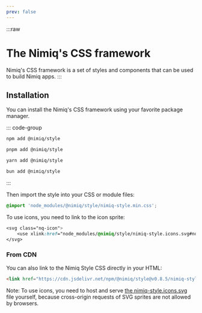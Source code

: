 ```yaml
---
prev: false
---
```


:::raw
# The Nimiq's CSS framework

Nimiq's CSS framework is a set of styles and components that can be used to build Nimiq apps.
:::

## Installation

You can install the Nimiq's CSS framework using your favorite package manager.

::: code-group

```sh [npm]
npm add @nimiq/style
```

```sh [pnpm]
pnpm add @nimiq/style
```

```sh [yarn]
yarn add @nimiq/style
```

```sh [bun]
bun add @nimiq/style
```

:::

Then import the style into your CSS or module files:

```css
@import 'node_modules/@nimiq/style/nimiq-style.min.css';
```

To use icons, you need to link to the icon sprite:

```css
<svg class="nq-icon">
    <use xlink:href="node_modules/@nimiq/style/nimiq-style.icons.svg#nq-hexagon"/>
</svg>
```

### From CDN

You can also link to the Nimiq Style CSS directly in your HTML:

```html
<link href="https://cdn.jsdelivr.net/npm/@nimiq/style@v0.8.5/nimiq-style.min.css" rel="stylesheet">
```

Note: To use icons, you need to host and serve [the nimiq-style.icons.svg](https://cdn.jsdelivr.net/npm/@nimiq/style@v0.8.5/nimiq-style.icons.svg) file yourself, because cross-origin requests of SVG sprites are not allowed by browsers.
